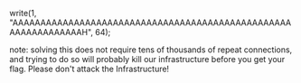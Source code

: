 write(1, "AAAAAAAAAAAAAAAAAAAAAAAAAAAAAAAAAAAAAAAAAAAAAAAAAAAAAAAAAAAAAAAH", 64);

note: solving this does not require tens of thousands of repeat connections, and trying to do so will probably kill our infrastructure before you get your flag. Please don't attack the Infrastructure!
